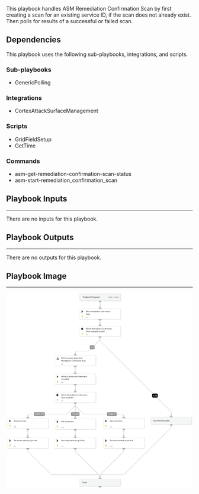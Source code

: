 This playbook handles ASM Remediation Confirmation Scan by first creating a scan for an existing service ID, if the scan does not already exist. Then polls for results of a successful or failed scan.

## Dependencies

This playbook uses the following sub-playbooks, integrations, and scripts.

### Sub-playbooks

* GenericPolling

### Integrations

* CortexAttackSurfaceManagement

### Scripts

* GridFieldSetup
* GetTime

### Commands

* asm-get-remediation-confirmation-scan-status
* asm-start-remediation_confirmation_scan

## Playbook Inputs

---
There are no inputs for this playbook.

## Playbook Outputs

---
There are no outputs for this playbook.

## Playbook Image

---

![Cortex ASM - Remediation Confirmation Scan](../doc_files/Cortex_ASM_-_Remediation_Confirmation_Scan.png)
